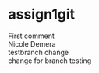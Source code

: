# assign1git
First comment
<br>
Nicole Demera
<br>
testbranch change
<br> change for branch testing
